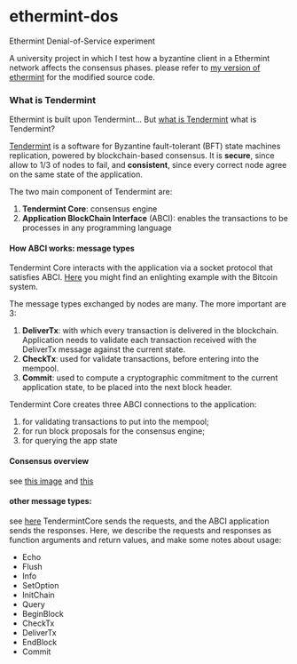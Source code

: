 # ethermint-dos
Ethermint Denial-of-Service experiment
 
A university project in which I test how a byzantine client in a Ethermint network affects the consensus phases. please refer to [my version of ethermint](https://github.com/MarcoFavorito/ethermint) for the modified source code.

### What is Tendermint
Ethermint is built upon Tendermint... But [what is Tendermint](https://tendermint.readthedocs.io/en/master/introduction.html) what is Tendermint?

[Tendermint](https://tendermint.com/) is a software for Byzantine fault-tolerant (BFT) state machines replication, powered by blockchain-based consensus. It is **secure**, since allow to 1/3 of nodes to fail, and **consistent**, since every correct node agree on the same state of the application.

The two main component of Tendermint are:
1. **Tendermint Core**: consensus engine
2. **Application BlockChain Interface** (ABCI): enables the transactions to be processes in any programming language


#### How ABCI works: message types
Tendermint Core interacts with the application via a socket protocol that satisfies ABCI. [Here](https://tendermint.readthedocs.io/en/master/introduction.html#intro-to-abci) you might find an enlighting example with the Bitcoin system.

The message types exchanged by nodes are many. The more important are 3:

1. **DeliverTx**: with which every transaction is delivered in the blockchain. Application needs to validate each transaction received with the DeliverTx message against the current state.
2. **CheckTx**: used for validate transactions, before entering into the mempool.
3. **Commit**: used to compute a cryptographic commitment to the current application state, to be placed into the next block header.

Tendermint Core creates three ABCI connections to the application:

1. for validating transactions to put into the mempool;
2. for run block proposals for the consensus engine;
3. for querying the app state

#### Consensus overview
see [this image](https://tendermint.readthedocs.io/en/master/_images/consensus_logic.png) and [this](https://tendermint.readthedocs.io/en/master/introduction.html#consensus-overview)


#### other message types:
see [here](https://github.com/tendermint/abci#message-types)
TendermintCore sends the requests, and the ABCI application sends the responses. Here, we describe the requests and responses as function arguments and return values, and make some notes about usage:

- Echo
- Flush
- Info
- SetOption
- InitChain
- Query
- BeginBlock
- CheckTx
- DeliverTx
- EndBlock
- Commit